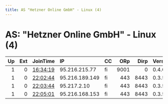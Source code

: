 ```yaml
---
title: AS "Hetzner Online GmbH" - Linux (4)
---
```


# AS: "Hetzner Online GmbH" - Linux (4)

|   Up |   Ext | JoinTime                                                                                            | IP             | CC   |   ORp |   Dirp | Version   | Contact   | Nickname   |   eFamMembers |
|-----:|------:|:----------------------------------------------------------------------------------------------------|:---------------|:-----|------:|-------:|:----------|:----------|:-----------|--------------:|
|    1 |     0 | [16:34:19](https://metrics.torproject.org/rs.html#details/2502C8C618F8178B0595623582B542610D18D41E) | 95.216.215.77  | fi   |  9001 |      0 | 0.4.0.5   | None      | Redux      |             1 |
|    1 |     0 | [22:02:44](https://metrics.torproject.org/rs.html#details/FB51999949E7AB58F2FC53EE831F6E504F8F9BB8) | 95.216.189.149 | fi   |   443 |   8443 | 0.3.5.8   | None      | Unnamed    |             1 |
|    1 |     0 | [22:03:44](https://metrics.torproject.org/rs.html#details/B3926E1F87F1A7E26326702EE42326FC9609FE87) | 95.217.2.10    | fi   |   443 |   8443 | 0.3.5.8   | None      | Unnamed    |             1 |
|    1 |     0 | [22:05:01](https://metrics.torproject.org/rs.html#details/5EC48AC5DC964DD8D9EC454DAEA346ACDAE3BE37) | 95.216.168.153 | fi   |   443 |   8443 | 0.3.5.8   | None      | Unnamed    |             1 |
